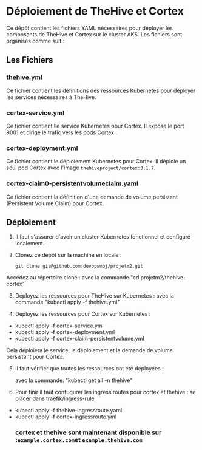# Déploiement de TheHive et Cortex

Ce dépôt contient les fichiers YAML nécessaires pour déployer les composants de TheHive et Cortex sur le cluster AKS. Les fichiers sont organisés comme suit :

##  Les Fichiers 

### thehive.yml

Ce fichier contient les définitions des ressources Kubernetes pour déployer les services  nécessaires à TheHive.

### cortex-service.yml

Ce fichier contient lle service Kubernetes pour Cortex. Il expose le port 9001 et dirige le trafic vers les pods Cortex .

### cortex-deployment.yml

Ce fichier contient le déploiement Kubernetes pour Cortex. Il déploie un seul pod Cortex avec l'image `thehiveproject/cortex:3.1.7`.

### cortex-claim0-persistentvolumeclaim.yaml

Ce fichier contient la définition d'une demande de volume persistant (Persistent Volume Claim) pour Cortex.

## Déploiement

1. Il faut s'assurer d'avoir un cluster Kubernetes fonctionnel et configuré localement.

2. Clonez ce dépôt sur la machine en locale :

   ```shell
   git clone git@github.com:devopsmbj/projetm2.git
Accédez au répertoire cloné :
 avec la commande "cd projetm2/thehive-cortex"


3. Déployez les ressources pour TheHive sur Kubernetes :
avec la commande "kubectl apply -f thehive.yml"

4. Déployez les ressources pour Cortex sur Kubernetes :
-   kubectl apply -f cortex-service.yml
-   kubectl apply -f cortex-deployment.yml
-   kubectl apply -f cortex-claim-persistentvolume.yml

Cela déploiera le service, le déploiement et la demande de volume persistant pour Cortex.

5.  il faut vérifier que toutes les ressources ont été déployées :

    avec la commande: "kubectl get all -n thehive"
6. Pour finir il faut confugurer les ingress routes pour cortex et thehive : se placer dans traefik/ingress-rule
   
- kubectl apply -f thehive-ingressroute.yaml
- kubectl apply -f cortex-ingressroute.yml
  ### cortex et thehive sont maintenant disponible sur :`example.cortex.com`et `example.thehive.com` 


